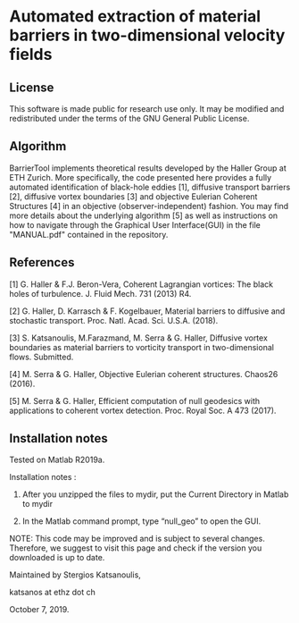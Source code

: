 # Automated extraction of material barriers in two-dimensional velocity fields

## License

This software is made public for research use only. It may be modified and redistributed
under the terms of the GNU General Public License.

## Algorithm

BarrierTool implements theoretical results developed by the Haller Group at ETH Zurich.
More specifically, the code presented here provides a fully automated identification of black-hole eddies [1], diffusive transport barriers [2], diffusive vortex boundaries [3] and objective Eulerian Coherent Structures [4] in an objective (observer-independent) fashion. You may find more details about the underlying algorithm [5] as well as instructions on 
how to navigate through the Graphical User Interface(GUI) in the file "MANUAL.pdf" 
contained in the repository.

## References
[1] G. Haller & F.J. Beron-Vera, Coherent Lagrangian vortices: The black holes of turbulence. 
J. Fluid Mech. 731 (2013) R4.

[2] G. Haller, D. Karrasch & F. Kogelbauer, Material barriers to diffusive and stochastic transport. Proc. Natl. Acad. Sci. U.S.A. (2018).

[3] S. Katsanoulis, M.Farazmand, M. Serra & G. Haller, Diffusive vortex boundaries as material barriers to vorticity
transport in two-dimensional flows. Submitted.

[4] M. Serra & G. Haller, Objective Eulerian coherent structures. Chaos26 (2016).

[5] M. Serra & G. Haller, Efficient computation of null geodesics with applications to coherent vortex detection. Proc. Royal Soc. A 473 (2017).

## Installation notes

Tested on Matlab R2019a.

Installation notes :

1) After you unzipped the files to mydir, put the Current Directory in Matlab to mydir

2) In the Matlab command prompt, type “null_geo” to open the GUI.

NOTE: This code may be improved and is subject to several changes. Therefore, we suggest to visit this 
page and check if the version you downloaded is up to date.  

Maintained by Stergios Katsanoulis,

katsanos at ethz dot ch

October 7, 2019.
